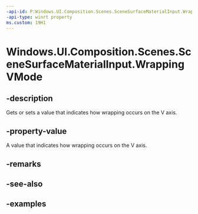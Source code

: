 ```yaml
---
-api-id: P:Windows.UI.Composition.Scenes.SceneSurfaceMaterialInput.WrappingVMode
-api-type: winrt property
ms.custom: 19H1
---
```


<!-- Property syntax.
public SceneWrappingMode WrappingVMode { get;  set; }
-->

# Windows.UI.Composition.Scenes.SceneSurfaceMaterialInput.WrappingVMode

## -description

Gets or sets a value that indicates how wrapping occurs on the V axis.



## -property-value

A value that indicates how wrapping occurs on the V axis.

## -remarks

## -see-also

## -examples


